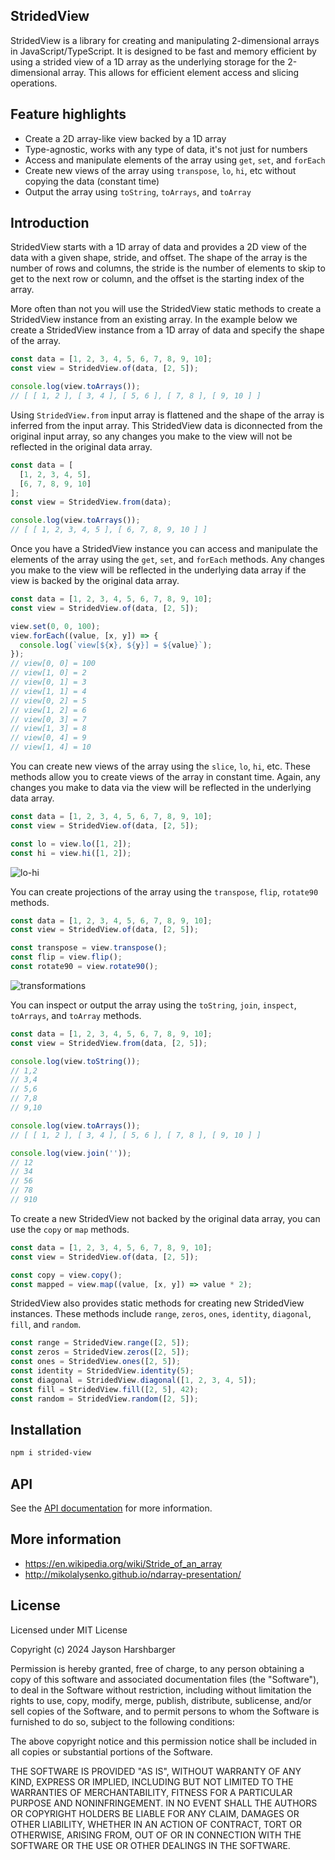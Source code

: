 ## StridedView

StridedView is a library for creating and manipulating 2-dimensional arrays in JavaScript/TypeScript. It is designed to be fast and memory efficient by using a strided view of a 1D array as the underlying storage for the 2-dimensional array. This allows for efficient element access and slicing operations.

## Feature highlights

- Create a 2D array-like view backed by a 1D array
- Type-agnostic, works with any type of data, it's not just for numbers
- Access and manipulate elements of the array using `get`, `set`, and `forEach`
- Create new views of the array using `transpose`, `lo`, `hi`, etc without copying the data (constant time)
- Output the array using `toString`, `toArrays`, and `toArray`

## Introduction

StridedView starts with a 1D array of data and provides a 2D view of the data with a given shape, stride, and offset. The shape of the array is the number of rows and columns, the stride is the number of elements to skip to get to the next row or column, and the offset is the starting index of the array.

More often than not you will use the StridedView static methods to create a StridedView instance from an existing array. In the example below we create a StridedView instance from a 1D array of data and specify the shape of the array.

```typescript
const data = [1, 2, 3, 4, 5, 6, 7, 8, 9, 10];
const view = StridedView.of(data, [2, 5]);

console.log(view.toArrays());
// [ [ 1, 2 ], [ 3, 4 ], [ 5, 6 ], [ 7, 8 ], [ 9, 10 ] ]
```

Using `StridedView.from` input array is flattened and the shape of the array is inferred from the input array. This StridedView data is diconnected from the original input array, so any changes you make to the view will not be reflected in the original data array.

```typescript
const data = [
  [1, 2, 3, 4, 5],
  [6, 7, 8, 9, 10]
];
const view = StridedView.from(data);

console.log(view.toArrays());
// [ [ 1, 2, 3, 4, 5 ], [ 6, 7, 8, 9, 10 ] ]
```

Once you have a StridedView instance you can access and manipulate the elements of the array using the `get`, `set`, and `forEach` methods. Any changes you make to the view will be reflected in the underlying data array if the view is backed by the original data array.

```typescript
const data = [1, 2, 3, 4, 5, 6, 7, 8, 9, 10];
const view = StridedView.of(data, [2, 5]);

view.set(0, 0, 100);
view.forEach((value, [x, y]) => {
  console.log(`view[${x}, ${y}] = ${value}`);
});
// view[0, 0] = 100
// view[1, 0] = 2
// view[0, 1] = 3
// view[1, 1] = 4
// view[0, 2] = 5
// view[1, 2] = 6
// view[0, 3] = 7
// view[1, 3] = 8
// view[0, 4] = 9
// view[1, 4] = 10
```

You can create new views of the array using the `slice`, `lo`, `hi`, etc. These methods allow you to create views of the array in constant time. Again, any changes you make to data via the view will be reflected in the underlying data array.

```typescript
const data = [1, 2, 3, 4, 5, 6, 7, 8, 9, 10];
const view = StridedView.of(data, [2, 5]);

const lo = view.lo([1, 2]);
const hi = view.hi([1, 2]);
```

![lo-hi](./images/slices.png)

You can create projections of the array using the `transpose`, `flip`, `rotate90` methods.

```typescript
const data = [1, 2, 3, 4, 5, 6, 7, 8, 9, 10];
const view = StridedView.of(data, [2, 5]);

const transpose = view.transpose();
const flip = view.flip();
const rotate90 = view.rotate90();
```

![transformations](./images/transformations.png)

You can inspect or output the array using the `toString`, `join`, `inspect`, `toArrays`, and `toArray` methods.

```typescript
const data = [1, 2, 3, 4, 5, 6, 7, 8, 9, 10];
const view = StridedView.from(data, [2, 5]);

console.log(view.toString());
// 1,2
// 3,4
// 5,6
// 7,8
// 9,10

console.log(view.toArrays());
// [ [ 1, 2 ], [ 3, 4 ], [ 5, 6 ], [ 7, 8 ], [ 9, 10 ] ]

console.log(view.join(''));
// 12
// 34
// 56
// 78
// 910
```

To create a new StridedView not backed by the original data array, you can use the `copy` or `map` methods.

```typescript
const data = [1, 2, 3, 4, 5, 6, 7, 8, 9, 10];
const view = StridedView.of(data, [2, 5]);

const copy = view.copy();
const mapped = view.map((value, [x, y]) => value * 2);
```

StridedView also provides static methods for creating new StridedView instances. These methods include `range`, `zeros`, `ones`, `identity`, `diagonal`, `fill`, and `random`.

```typescript
const range = StridedView.range([2, 5]);
const zeros = StridedView.zeros([2, 5]);
const ones = StridedView.ones([2, 5]);
const identity = StridedView.identity(5);
const diagonal = StridedView.diagonal([1, 2, 3, 4, 5]);
const fill = StridedView.fill([2, 5], 42);
const random = StridedView.random([2, 5]);
```

## Installation

```sh
npm i strided-view
```

## API

See the [API documentation](./API.md) for more information.

## More information

- https://en.wikipedia.org/wiki/Stride_of_an_array
- http://mikolalysenko.github.io/ndarray-presentation/

## License

Licensed under MIT License

Copyright (c) 2024 Jayson Harshbarger

Permission is hereby granted, free of charge, to any person obtaining a copy of this software and associated documentation files (the "Software"), to deal in the Software without restriction, including without limitation the rights to use, copy, modify, merge, publish, distribute, sublicense, and/or sell copies of the Software, and to permit persons to whom the Software is furnished to do so, subject to the following conditions:

The above copyright notice and this permission notice shall be included in all copies or substantial portions of the Software.

THE SOFTWARE IS PROVIDED "AS IS", WITHOUT WARRANTY OF ANY KIND, EXPRESS OR IMPLIED, INCLUDING BUT NOT LIMITED TO THE WARRANTIES OF MERCHANTABILITY, FITNESS FOR A PARTICULAR PURPOSE AND NONINFRINGEMENT. IN NO EVENT SHALL THE AUTHORS OR COPYRIGHT HOLDERS BE LIABLE FOR ANY CLAIM, DAMAGES OR OTHER LIABILITY, WHETHER IN AN ACTION OF CONTRACT, TORT OR OTHERWISE, ARISING FROM, OUT OF OR IN CONNECTION WITH THE SOFTWARE OR THE USE OR OTHER DEALINGS IN THE SOFTWARE.
